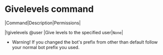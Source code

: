 # Givelevels command

|Command|Description|Permissions|

|!givelevels @user <Amount>|Give levels to the specified user|`None`|


* Warning! If you changed the bot's prefix from other than default follow your normal bot prefix you used.